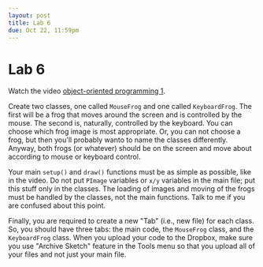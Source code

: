 ```yaml
---
layout: post
title: Lab 6
due: Oct 22, 11:59pm
---
```


# Lab 6

Watch the video
[object-oriented programming 1](/videos/2013-10-16-oo-1.html).

Create two classes, one called `MouseFrog` and one called `KeyboardFrog`. The first will be a frog that moves around the screen and is controlled by the mouse. The second is, naturally, controlled by the keyboard. You can choose which frog image is most appropriate. Or, you can not choose a frog, but then you'll probably wanto to name the classes differently. Anyway, both frogs (or whatever) should be on the screen and move about according to mouse or keyboard control.

Your main `setup()` and `draw()` functions must be as simple as
possible, like in the video. Do not put `PImage` variables or `x/y` variables in the main file; put this stuff only in the classes. The loading of images and moving of the frogs must be handled by the classes, not the main functions. Talk to me if you are confused about this point.

Finally, you are required to create a new "Tab" (i.e., new file) for
each class. So, you should have three
tabs: the main code, the `MouseFrog` class, and the `KeyboardFrog` class. When you
upload your code to the Dropbox, make sure you use "Archive Sketch"
feature in the Tools menu so that you upload all of your files and
not just your main file.
